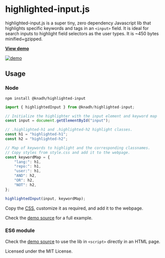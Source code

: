 # highlighted-input.js


highlighted-input.js is a super tiny, zero dependency Javascript lib that highlights specific keywords and tags in an <code>&lt;input&gt;</code> field. It is ideal for search inputs to highlight field selectors as the user types. It is ~450 bytes minified+gzipped.

[**View demo**](https://knadh.github.io/highlighted-input.js)

[![demo](https://github.com/user-attachments/assets/d26afc80-4f4e-4782-b701-138c8ed76026)](https://knadh.github.io/highlighted-input.js)


## Usage

### Node
```shell
npm install @knadh/highlighted-input
```

```javascript
import { highlightedInput } from @knadh/highlighted-input;

// Initialize the highlighter with the input element and keyword map
const input = document.getElementById("input");

// .highlighted-h1 and .highlighted-h2 highlight classes.
const h1 = "highlighted-h1";
const h2 = "highlighted-h2";

// Map of keywords to highlight and the corresponding classnames.
// Copy styles from style.css and add it to the webpage. 
const keywordMap = {
    "lang:": h1, 
    "repo:": h1, 
    "user:": h1, 
    "AND": h2,
    "OR": h2,
    "NOT": h2,
};

highlightedInput(input, keywordMap);
```

Copy the [CSS](https://github.com/knadh/highlighted-input.js/blob/master/style.css), customize it as required, and add it to the webpage.


Check the [demo source](https://github.com/knadh/highlighted-input.js/blob/master/docs/index.html) for a full example.

### ES6 module
Check the [demo source](https://github.com/knadh/highlighted-input.js/blob/master/docs/index.html) to use the lib in `<script>` directly in an HTML page.

Licensed under the MIT License.
